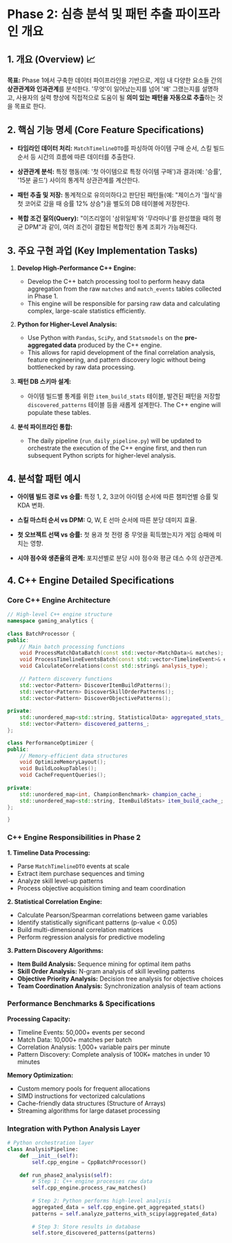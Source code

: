# Phase 2: 심층 분석 및 패턴 추출 파이프라인 개요

## 1. 개요 (Overview) 📈

**목표:** Phase 1에서 구축한 데이터 파이프라인을 기반으로, 게임 내 다양한 요소들 간의 **상관관계와 인과관계**를 분석한다. '무엇'이 일어났는지를 넘어 '왜' 그랬는지를 설명하고, 사용자의 실력 향상에 직접적으로 도움이 될 **의미 있는 패턴을 자동으로 추출**하는 것을 목표로 한다.

## 2. 핵심 기능 명세 (Core Feature Specifications)

- **타임라인 데이터 처리:** `MatchTimelineDTO`를 파싱하여 아이템 구매 순서, 스킬 빌드 순서 등 시간의 흐름에 따른 데이터를 추출한다.
    
- **상관관계 분석:** 특정 행동(예: '첫 아이템으로 특정 아이템 구매')과 결과(예: '승률', '15분 골드') 사이의 통계적 상관관계를 계산한다.
    
- **패턴 추출 및 저장:** 통계적으로 유의미하다고 판단된 패턴들(예: "제이스가 '월식'을 첫 코어로 갔을 때 승률 12% 상승")을 별도의 DB 테이블에 저장한다.
    
- **복합 조건 질의(Query):** "이즈리얼이 '삼위일체'와 '무라마나'를 완성했을 때의 평균 DPM"과 같이, 여러 조건이 결합된 복합적인 통계 조회가 가능해진다.
    

## 3. 주요 구현 과업 (Key Implementation Tasks)

1. **Develop High-Performance C++ Engine:**

    - Develop the C++ batch processing tool to perform heavy data aggregation from the raw `matches` and `match_events` tables collected in Phase 1.
    - This engine will be responsible for parsing raw data and calculating complex, large-scale statistics efficiently.

2. **Python for Higher-Level Analysis:**

    - Use Python with `Pandas`, `SciPy`, and `Statsmodels` on the **pre-aggregated data** produced by the C++ engine.
    - This allows for rapid development of the final correlation analysis, feature engineering, and pattern discovery logic without being bottlenecked by raw data processing.

3. **패턴 DB 스키마 설계:**
    
    - 아이템 빌드별 통계를 위한 `item_build_stats` 테이블, 발견된 패턴을 저장할 `discovered_patterns` 테이블 등을 새롭게 설계한다. The C++ engine will populate these tables.
        
4. **분석 파이프라인 통합:**
    
    - The daily pipeline (`run_daily_pipeline.py`) will be updated to orchestrate the execution of the C++ engine first, and then run subsequent Python scripts for higher-level analysis.
        

## 4. 분석할 패턴 예시

- **아이템 빌드 경로 vs 승률:** 특정 1, 2, 3코어 아이템 순서에 따른 챔피언별 승률 및 KDA 변화.
    
- **스킬 마스터 순서 vs DPM:** Q, W, E 선마 순서에 따른 분당 데미지 효율.
    
- **첫 오브젝트 선택 vs 승률:** 첫 용과 첫 전령 중 무엇을 획득했는지가 게임 승패에 미치는 영향.
    
- **시야 점수와 생존율의 관계:** 포지션별로 분당 시야 점수와 평균 데스 수의 상관관계.


## 4. C++ Engine Detailed Specifications

### Core C++ Engine Architecture

```cpp
// High-level C++ engine structure
namespace gaming_analytics {
    
class BatchProcessor {
public:
    // Main batch processing functions
    void ProcessMatchDataBatch(const std::vector<MatchData>& matches);
    void ProcessTimelineEventsBatch(const std::vector<TimelineEvent>& events);
    void CalculateCorrelations(const std::string& analysis_type);
    
    // Pattern discovery functions
    std::vector<Pattern> DiscoverItemBuildPatterns();
    std::vector<Pattern> DiscoverSkillOrderPatterns();
    std::vector<Pattern> DiscoverObjectivePatterns();
    
private:
    std::unordered_map<std::string, StatisticalData> aggregated_stats_;
    std::vector<Pattern> discovered_patterns_;
};

class PerformanceOptimizer {
public:
    // Memory-efficient data structures
    void OptimizeMemoryLayout();
    void BuildLookupTables();
    void CacheFrequentQueries();
    
private:
    std::unordered_map<int, ChampionBenchmark> champion_cache_;
    std::unordered_map<std::string, ItemBuildStats> item_build_cache_;
};

}
```

### C++ Engine Responsibilities in Phase 2

**1. Timeline Data Processing:**
- Parse `MatchTimelineDTO` events at scale
- Extract item purchase sequences and timing
- Analyze skill level-up patterns
- Process objective acquisition timing and team coordination

**2. Statistical Correlation Engine:**
- Calculate Pearson/Spearman correlations between game variables
- Identify statistically significant patterns (p-value < 0.05)
- Build multi-dimensional correlation matrices
- Perform regression analysis for predictive modeling

**3. Pattern Discovery Algorithms:**
- **Item Build Analysis:** Sequence mining for optimal item paths
- **Skill Order Analysis:** N-gram analysis of skill leveling patterns
- **Objective Priority Analysis:** Decision tree analysis for objective choices
- **Team Coordination Analysis:** Synchronization analysis of team actions

### Performance Benchmarks & Specifications

**Processing Capacity:**
- Timeline Events: 50,000+ events per second
- Match Data: 10,000+ matches per batch
- Correlation Analysis: 1,000+ variable pairs per minute
- Pattern Discovery: Complete analysis of 100K+ matches in under 10 minutes

**Memory Optimization:**
- Custom memory pools for frequent allocations
- SIMD instructions for vectorized calculations
- Cache-friendly data structures (Structure of Arrays)
- Streaming algorithms for large dataset processing

### Integration with Python Analysis Layer

```python
# Python orchestration layer
class AnalysisPipeline:
    def __init__(self):
        self.cpp_engine = CppBatchProcessor()
        
    def run_phase2_analysis(self):
        # Step 1: C++ engine processes raw data
        self.cpp_engine.process_raw_matches()
        
        # Step 2: Python performs high-level analysis
        aggregated_data = self.cpp_engine.get_aggregated_stats()
        patterns = self.analyze_patterns_with_scipy(aggregated_data)
        
        # Step 3: Store results in database
        self.store_discovered_patterns(patterns)
```